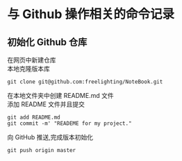 # 与 Github 操作相关的命令记录

## 初始化 Github 仓库  

在网页中新建仓库  
本地克隆版本库  
```shell
git clone git@github.com:freelighting/NoteBook.git
```
在本地文件夹中创建 README.md 文件  
添加 README 文件并且提交   
```shell
git add README.md  
git commit -m' "READEME for my project."
```  
向 GitHub 推送,完成版本初始化   
```shell
git push origin master
```
